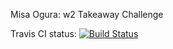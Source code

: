 Misa Ogura: w2 Takeaway Challenge

Travis CI status: [![Build Status](https://travis-ci.org/MisaOgura/airport_challenge.svg?branch=master)](https://travis-ci.org/MisaOgura/airport_challenge)
